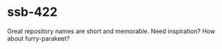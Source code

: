 # ssb-422
Great repository names are short and memorable. Need inspiration? How about furry-parakeet?
